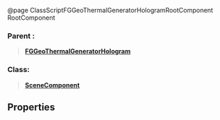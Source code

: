 @page ClassScriptFGGeoThermalGeneratorHologramRootComponent RootComponent
### Parent :
<b><a href="_class_script_f_g_geo_thermal_generator_hologram.html"><blockquote>FGGeoThermalGeneratorHologram</blockquote></a></b>
### Class:
<b><a href="_class_script_scene_component.html"><blockquote>SceneComponent</blockquote></a></b>
## Properties
